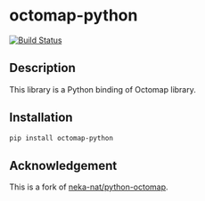 # octomap-python

[![Build Status](https://travis-ci.com/wkentaro/octomap-python.svg?branch=master)](https://travis-ci.com/wkentaro/octomap-python)

## Description

This library is a Python binding of Octomap library.

## Installation

```bash
pip install octomap-python
```


## Acknowledgement

This is a fork of [neka-nat/python-octomap](https://github.com/neka-nat/python-octomap).
